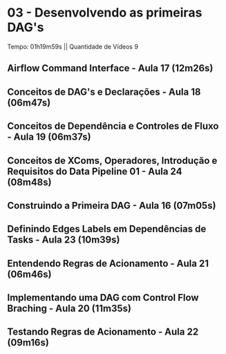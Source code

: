 # 03 - Desenvolvendo as primeiras DAG's

Tempo: 01h19m59s || Quantidade de Vídeos 9

## Airflow Command Interface - Aula 17 (12m26s)



## Conceitos de DAG's e Declarações - Aula 18 (06m47s)



## Conceitos de Dependência e Controles de Fluxo - Aula 19 (06m37s)



## Conceitos de XComs, Operadores, Introdução e Requisitos do Data Pipeline 01 - Aula 24 (08m48s)



## Construindo a Primeira DAG - Aula 16 (07m05s)



## Definindo Edges Labels em Dependências de Tasks - Aula 23 (10m39s)



## Entendendo Regras de Acionamento - Aula 21 (06m46s)



## Implementando uma DAG com Control Flow Braching - Aula 20 (11m35s)



## Testando Regras de Acionamento - Aula 22 (09m16s)



